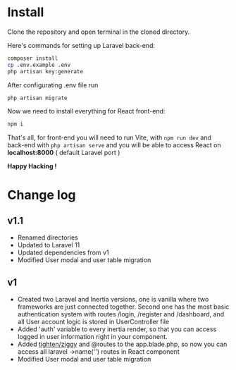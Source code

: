 

# Install

Clone the repository and open terminal in the cloned directory.

Here's commands for setting up Laravel back-end:
```sh
composer install
cp .env.example .env
php artisan key:generate
```

After configurating .env file run
```sh
php artisan migrate
```

Now we need to install everything for React front-end:
```sh
npm i
```

That's all, for front-end you will need to run Vite, with `npm run dev` and back-end with `php artisan serve` and you will be able to access React on **localhost:8000** ( default Laravel port )

**Happy Hacking !**




# Change log

## v1.1
* Renamed directories
* Updated to Laravel 11
* Updated dependencies from v1
* Modified User modal and user table migration
  
## v1
* Created two Laravel and Inertia versions, one is vanilla where two frameworks are just connected together. Second one has the most basic authentication system with routes /login, /register and /dashboard, and all User account logic is stored in UserController file
* Added 'auth' variable to every inertia render, so that you can access logged in user information right in your component.
* Added [tighten/ziggy](https://github.com/tighten/ziggy) and @routes to the app.blade.php, so now you can access all laravel ->name('') routes in React component
* Modified User modal and user table migration
